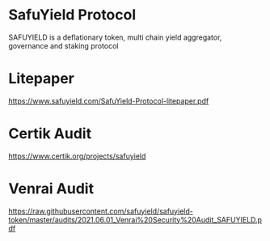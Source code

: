 # SafuYield Protocol
SAFUYIELD is a deflationary token, multi chain yield aggregator, governance and staking protocol

# Litepaper
https://www.safuyield.com/SafuYield-Protocol-litepaper.pdf

# Certik Audit
https://www.certik.org/projects/safuyield

# Venrai Audit
https://raw.githubusercontent.com/safuyield/safuyield-token/master/audits/2021.06.01_Venrai%20Security%20Audit_SAFUYIELD.pdf
